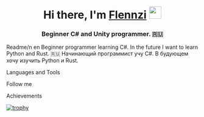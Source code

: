 <h1 align="center">Hi there, I'm <a href="https://discordapp.com/users/739141104422617089/" target="_blank">Flennzi</a> 
<img src="https://github.com/blackcater/blackcater/raw/main/images/Hi.gif" height="32"/></h1>
<h3 align="center">Beginner C# and Unity programmer. 🇷🇺</h3>

Readme/n
en Beginner programmer learning C#. In the future I want to learn Python and Rust.
🇷🇺 Начинающий программист учу C#. В будующем хочу изучить Python и Rust.

Languages and Tools

Follow me

Achievements


[![trophy](https://github-profile-trophy.vercel.app/?username=ryo-ma&theme=onedark)](https://github.com/ryo-ma/github-profile-trophy)
